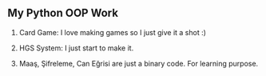 ## My Python OOP Work
1. Card Game: I love making games so I just give it a shot :)

2. HGS System: I just start to make it.

3. Maaş, Şifreleme, Can Eğrisi are just a binary code. For learning purpose.